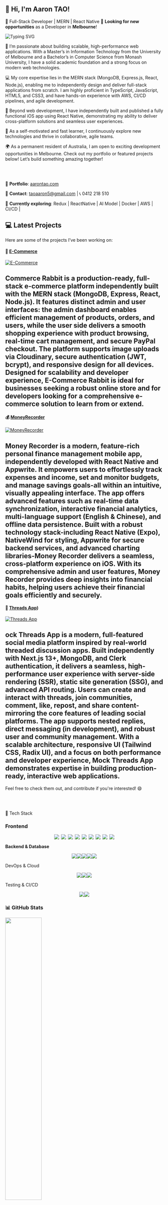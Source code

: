 ## 👋 Hi, I'm Aaron TAO!
🚀 Full-Stack Developer | MERN | React Native
💼 **Looking for new opportunities** as a Developer in **Melbourne**!   

![Typing SVG](https://readme-typing-svg.herokuapp.com?lines=Keep%20coding;&center=true&width=300&height=50&color=blue&vCenter=true&fontSize=25&fontColor=black&duration=3000&pause=500)


🚀 I’m passionate about building scalable, high-performance web applications. With a Master’s in Information Technology from the University of Melbourne and a Bachelor’s in Computer Science from Monash University, I have a solid academic foundation and a strong focus on modern web technologies.

💻 My core expertise lies in the MERN stack (MongoDB, Express.js, React, Node.js), enabling me to independently design and deliver full-stack applications from scratch. I am highly proficient in TypeScript, JavaScript, HTML5, and CSS3, and have hands-on experience with AWS, CI/CD pipelines, and agile development.

📱 Beyond web development, I have independently built and published a fully functional iOS app using React Native, demonstrating my ability to deliver cross-platform solutions and seamless user experiences.

🌱 As a self-motivated and fast learner, I continuously explore new technologies and thrive in collaborative, agile teams.

🌍 As a permanent resident of Australia, I am open to exciting development opportunities in Melbourne. Check out my portfolio or featured projects below! Let’s build something amazing together!

<br/><br/>

📝 **Portfolio**: [aarontao.com](https://www.aarontao.com/)            

📩 **Contact**: taoaaron5@gmail.com | 📞 0412 218 510  

🌱 **Currently exploring**: Redux | ReactNative | AI Model | Docker | AWS | CI/CD |



## 💻 Latest Projects

Here are some of the projects I’ve been working on:

####  🛒 [**E-Commerce**](https://www.wanyancanrui.com/)

[![E-Commerce](https://img.shields.io/badge/-E--Commerce-1abc9c?style=flat-square&logo=github&logoColor=white)](https://github.com/HAONANTAO/E-Commerce-Rabbit)

Commerce Rabbit is a production-ready, full-stack e-commerce platform independently built with the MERN stack (MongoDB, Express, React, Node.js). It features distinct admin and user interfaces: the admin dashboard enables efficient management of products, orders, and users, while the user side delivers a smooth shopping experience with product browsing, real-time cart management, and secure PayPal checkout.
The platform supports image uploads via Cloudinary, secure authentication (JWT, bcrypt), and responsive design for all devices. Designed for scalability and developer experience, E-Commerce Rabbit is ideal for businesses seeking a robust online store and for developers looking for a comprehensive e-commerce solution to learn from or extend.
---


#### 💰 [**MoneyRecorder**](https://apps.apple.com/us/app/moneyrecorder/id6744058988)

[![MoneyRecorder](https://img.shields.io/badge/-MoneyRecorder-1abc9c?style=flat-square&logo=github&logoColor=white)](https://github.com/HAONANTAO/Money_Recorder)


Money Recorder is a modern, feature-rich personal finance management mobile app, independently developed with React Native and Appwrite. It empowers users to effortlessly track expenses and income, set and monitor budgets, and manage savings goals-all within an intuitive, visually appealing interface.
The app offers advanced features such as real-time data synchronization, interactive financial analytics, multi-language support (English & Chinese), and offline data persistence.
Built with a robust technology stack-including React Native (Expo), NativeWind for styling, Appwrite for secure backend services, and advanced charting libraries-Money Recorder delivers a seamless, cross-platform experience on iOS.
With its comprehensive admin and user features, Money Recorder provides deep insights into financial habits, helping users achieve their financial goals efficiently and securely.
---

#### 🧵 [**Threads App**](http://www.taohaonan.com/))

[![Threads App](https://img.shields.io/badge/-Threads%20App-1abc9c?style=flat-square&logo=github&logoColor=white)](https://github.com/HAONANTAO/threads_app)

ock Threads App is a modern, full-featured social media platform inspired by real-world threaded discussion apps. Built independently with Next.js 13+, MongoDB, and Clerk authentication, it delivers a seamless, high-performance user experience with server-side rendering (SSR), static site generation (SSG), and advanced API routing.
Users can create and interact with threads, join communities, comment, like, repost, and share content-mirroring the core features of leading social platforms. The app supports nested replies, direct messaging (in development), and robust user and community management.
With a scalable architecture, responsive UI (Tailwind CSS, Radix UI), and a focus on both performance and developer experience, Mock Threads App demonstrates expertise in building production-ready, interactive web applications.
---

Feel free to check them out, and contribute if you're interested! 😄

<br/><br/>

🚀 Tech Stack

### **Frontend**
<div style="display: flex; justify-content: center; align-items: center;gap: 6px;">
  <img src="https://img.shields.io/badge/-HTML5-E34F26?style=flat-square&logo=html5&logoColor=white" />
  <img src="https://img.shields.io/badge/-CSS3-1572B6?style=flat-square&logo=css3&logoColor=white" />
  <img src="https://img.shields.io/badge/JavaScript-F7DF1E?style=flat-square&logo=javascript&logoColor=black" />
  <img src="https://img.shields.io/badge/TypeScript-007ACC?style=flat-square&logo=typescript&logoColor=white" />
  <img src="https://img.shields.io/badge/React-61DAFB?style=flat-square&logo=react&logoColor=black" />

  <img src="https://img.shields.io/badge/Next.js-000000?style=flat-square&logo=next.js&logoColor=white" />
  <img src="https://img.shields.io/badge/Tailwind_CSS-06B6D4?style=flat-square&logo=tailwind-css&logoColor=white" />
  <img src="https://img.shields.io/badge/React_Native-61DAFB?style=flat-square&logo=react&logoColor=black" />
  <img src="https://img.shields.io/badge/Expo-000020?style=flat-square&logo=expo&logoColor=white" />
</div>

 **Backend & Database**
<div style="display: flex; justify-content: center; align-items: center;">
  <img src="https://img.shields.io/badge/Node.js-339933?style=flat-square&logo=node.js&logoColor=white" />
  <img src="https://img.shields.io/badge/Express-000000?style=flat-square&logo=express&logoColor=white" />
  <img src="https://img.shields.io/badge/MongoDB-4EA94B?style=flat-square&logo=mongodb&logoColor=white" />
  <img src="https://img.shields.io/badge/Appwrite-F02E65?style=flat-square&logo=appwrite&logoColor=white" />
  <img src="https://img.shields.io/badge/Firebase-FFCA28?style=flat-square&logo=firebase&logoColor=black" />
</div>

 DevOps & Cloud
<div style="display: flex; justify-content: center; align-items: center;">
  <img src="https://img.shields.io/badge/Docker-2496ED?style=flat-square&logo=docker&logoColor=white" />
  <img src="https://img.shields.io/badge/AWS-FF9900?style=flat-square&logo=amazon-aws&logoColor=white" />
  <img src="https://img.shields.io/badge/Serverless-FD5750?style=flat-square&logo=serverless&logoColor=white" />
</div>
 
 Testing & CI/CD
<div style="display: flex; justify-content: center; align-items: center;">
  <img src="https://img.shields.io/badge/Testing-Jest-C21325?style=flat-square&logo=jest&logoColor=white" />
  <img src="https://img.shields.io/badge/CI/CD-0077B5?style=flat-square&logo=githubactions&logoColor=white" />
</div>


### 📊 GitHub Stats  
<img src="https://github-readme-stats.vercel.app/api?username=HAONANTAO&show_icons=true&theme=tokyonight&count_private=true&hide_border=true" width="48%" />

#### **Top Languages**  
<img src="https://github-readme-stats.vercel.app/api/top-langs/?username=HAONANTAO&layout=compact&theme=tokyonight&langs_count=6&hide=css,html" width="48%" />

![HAONANTAO's github activity graph](https://github-readme-activity-graph.vercel.app/graph?username=HAONANTAO&theme=tokyo-night)

![Code Time](https://img.shields.io/badge/Code%20Time-567%20hrs%2011%20mins-blue?style=flat-square)

![Profile Views](http://img.shields.io/badge/Profile%20Views-0-blue)


## ⏱️ My Coding Activity

<!--START_SECTION:waka-->
![Code Time](http://img.shields.io/badge/Code%20Time-594%20hrs%2010%20mins-blue)

![Profile Views](http://img.shields.io/badge/Profile%20Views-23-blue)

**🐱 My GitHub Data** 

> 📦 ? Used in GitHub's Storage 
 > 
> 🚫 Not Opted to Hire
 > 
> 📜 25 Public Repositories 
 > 
> 🔑 0 Private Repositories 
 > 
**I'm a Night 🦉** 

```text
🌞 Morning                42 commits          █░░░░░░░░░░░░░░░░░░░░░░░░   02.41 % 
🌆 Daytime                740 commits         ███████████░░░░░░░░░░░░░░   42.46 % 
🌃 Evening                927 commits         █████████████░░░░░░░░░░░░   53.18 % 
🌙 Night                  34 commits          ░░░░░░░░░░░░░░░░░░░░░░░░░   01.95 % 
```
📅 **I'm Most Productive on Sunday** 

```text
Monday                   259 commits         ████░░░░░░░░░░░░░░░░░░░░░   14.86 % 
Tuesday                  147 commits         ██░░░░░░░░░░░░░░░░░░░░░░░   08.43 % 
Wednesday                258 commits         ████░░░░░░░░░░░░░░░░░░░░░   14.80 % 
Thursday                 79 commits          █░░░░░░░░░░░░░░░░░░░░░░░░   04.53 % 
Friday                   278 commits         ████░░░░░░░░░░░░░░░░░░░░░   15.95 % 
Saturday                 310 commits         ████░░░░░░░░░░░░░░░░░░░░░   17.79 % 
Sunday                   412 commits         ██████░░░░░░░░░░░░░░░░░░░   23.64 % 
```


📊 **This Week I Spent My Time On** 

```text
🕑︎ Time Zone: Australia/Melbourne

💬 Programming Languages: 
JavaScript               12 hrs 41 mins      ███████████████████████░░   91.24 % 
JSON                     23 mins             █░░░░░░░░░░░░░░░░░░░░░░░░   02.80 % 
Markdown                 19 mins             █░░░░░░░░░░░░░░░░░░░░░░░░   02.29 % 
Bash                     11 mins             ░░░░░░░░░░░░░░░░░░░░░░░░░   01.43 % 
Git Config               11 mins             ░░░░░░░░░░░░░░░░░░░░░░░░░   01.36 % 

🔥 Editors: 
Trae                     13 hrs 55 mins      █████████████████████████   100.00 % 

🐱‍💻 Projects: 
E-Commerce-Rabbit        13 hrs 36 mins      ████████████████████████░   97.80 % 
PortfolioWebsite         18 mins             █░░░░░░░░░░░░░░░░░░░░░░░░   02.20 % 

💻 Operating System: 
Mac                      13 hrs 55 mins      █████████████████████████   100.00 % 
```

**I Mostly Code in JavaScript** 

```text
JavaScript               21 repos            █████████████░░░░░░░░░░░░   51.22 % 
TypeScript               9 repos             █████░░░░░░░░░░░░░░░░░░░░   21.95 % 
HTML                     5 repos             ███░░░░░░░░░░░░░░░░░░░░░░   12.20 % 
CSS                      3 repos             ██░░░░░░░░░░░░░░░░░░░░░░░   07.32 % 
Java                     1 repo              █░░░░░░░░░░░░░░░░░░░░░░░░   02.44 % 
```



**Timeline**

![Lines of Code chart](https://raw.githubusercontent.com/HAONANTAO/HAONANTAO/main/assets/bar_graph.png)


 Last Updated on 16/05/2025 18:46:54 UTC
<!--END_SECTION:waka-->



